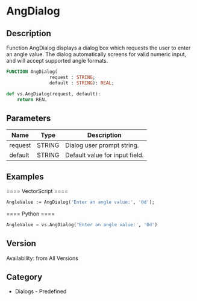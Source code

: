 # AngDialog

## Description
Function AngDialog displays a dialog box which requests the user to enter an angle value. The dialog automatically screens for valid numeric input, and will accept supported angle formats.

```pascal
FUNCTION AngDialog(
				request : STRING;
				default : STRING): REAL;
```

```python
def vs.AngDialog(request, default):
    return REAL
```

## Parameters
|Name|Type|Description|
|---|---|---|
|request|STRING|Dialog user prompt string.|
|default|STRING|Default value for input field.|

## Examples
==== VectorScript ====
```pascal
AngleValue := AngDialog('Enter an angle value:', '0d');
```
==== Python ====
```python
AngleValue = vs.AngDialog('Enter an angle value:', '0d')
```

## Version
Availability: from All Versions

## Category
* Dialogs - Predefined

